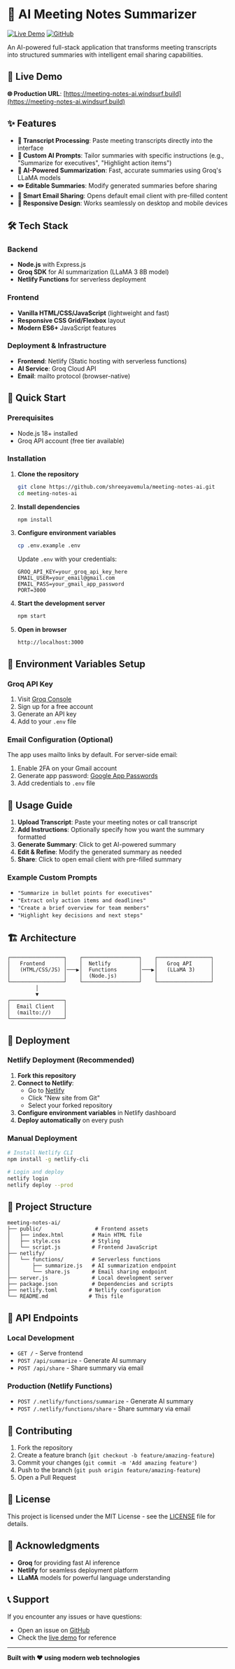 # 🤖 AI Meeting Notes Summarizer

[![Live Demo](https://img.shields.io/badge/Live%20Demo-Visit%20Site-blue?style=for-the-badge)](https://meeting-notes-ai.windsurf.build)
[![GitHub](https://img.shields.io/badge/GitHub-Repository-black?style=for-the-badge&logo=github)](https://github.com/shreeyavemula/meeting-notes-ai)

An AI-powered full-stack application that transforms meeting transcripts into structured summaries with intelligent email sharing capabilities.

## 🚀 Live Demo

**🌐 Production URL**: [https://meeting-notes-ai.windsurf.build](https://meeting-notes-ai.windsurf.build)

## ✨ Features

- **📝 Transcript Processing**: Paste meeting transcripts directly into the interface
- **🎯 Custom AI Prompts**: Tailor summaries with specific instructions (e.g., "Summarize for executives", "Highlight action items")
- **🤖 AI-Powered Summarization**: Fast, accurate summaries using Groq's LLaMA models
- **✏️ Editable Summaries**: Modify generated summaries before sharing
- **📧 Smart Email Sharing**: Opens default email client with pre-filled content
- **📱 Responsive Design**: Works seamlessly on desktop and mobile devices

## 🛠️ Tech Stack

### Backend
- **Node.js** with Express.js
- **Groq SDK** for AI summarization (LLaMA 3 8B model)
- **Netlify Functions** for serverless deployment

### Frontend
- **Vanilla HTML/CSS/JavaScript** (lightweight and fast)
- **Responsive CSS Grid/Flexbox** layout
- **Modern ES6+** JavaScript features

### Deployment & Infrastructure
- **Frontend**: Netlify (Static hosting with serverless functions)
- **AI Service**: Groq Cloud API
- **Email**: mailto protocol (browser-native)

## 🚀 Quick Start

### Prerequisites
- Node.js 18+ installed
- Groq API account (free tier available)

### Installation

1. **Clone the repository**
   ```bash
   git clone https://github.com/shreeyavemula/meeting-notes-ai.git
   cd meeting-notes-ai
   ```

2. **Install dependencies**
   ```bash
   npm install
   ```

3. **Configure environment variables**
   ```bash
   cp .env.example .env
   ```
   
   Update `.env` with your credentials:
   ```env
   GROQ_API_KEY=your_groq_api_key_here
   EMAIL_USER=your_email@gmail.com
   EMAIL_PASS=your_gmail_app_password
   PORT=3000
   ```

4. **Start the development server**
   ```bash
   npm start
   ```

5. **Open in browser**
   ```
   http://localhost:3000
   ```

## 🔑 Environment Variables Setup

### Groq API Key
1. Visit [Groq Console](https://console.groq.com/)
2. Sign up for a free account
3. Generate an API key
4. Add to your `.env` file

### Email Configuration (Optional)
The app uses mailto links by default. For server-side email:
1. Enable 2FA on your Gmail account
2. Generate app password: [Google App Passwords](https://myaccount.google.com/apppasswords)
3. Add credentials to `.env` file

## 📖 Usage Guide

1. **Upload Transcript**: Paste your meeting notes or call transcript
2. **Add Instructions**: Optionally specify how you want the summary formatted
3. **Generate Summary**: Click to get AI-powered summary
4. **Edit & Refine**: Modify the generated summary as needed
5. **Share**: Click to open email client with pre-filled summary

### Example Custom Prompts
- `"Summarize in bullet points for executives"`
- `"Extract only action items and deadlines"`
- `"Create a brief overview for team members"`
- `"Highlight key decisions and next steps"`

## 🏗️ Architecture

```
┌─────────────────┐    ┌──────────────────┐    ┌─────────────────┐
│   Frontend      │    │  Netlify         │    │   Groq API      │
│   (HTML/CSS/JS) │───▶│  Functions       │───▶│   (LLaMA 3)     │
│                 │    │  (Node.js)       │    │                 │
└─────────────────┘    └──────────────────┘    └─────────────────┘
         │                                              
         ▼                                              
┌─────────────────┐                                     
│  Email Client   │                                     
│  (mailto://)    │                                     
└─────────────────┘                                     
```

## 🚀 Deployment

### Netlify Deployment (Recommended)

1. **Fork this repository**
2. **Connect to Netlify**:
   - Go to [Netlify](https://netlify.com)
   - Click "New site from Git"
   - Select your forked repository
3. **Configure environment variables** in Netlify dashboard
4. **Deploy automatically** on every push

### Manual Deployment

```bash
# Install Netlify CLI
npm install -g netlify-cli

# Login and deploy
netlify login
netlify deploy --prod
```

## 📁 Project Structure

```
meeting-notes-ai/
├── public/                 # Frontend assets
│   ├── index.html         # Main HTML file
│   ├── style.css          # Styling
│   └── script.js          # Frontend JavaScript
├── netlify/
│   └── functions/         # Serverless functions
│       ├── summarize.js   # AI summarization endpoint
│       └── share.js       # Email sharing endpoint
├── server.js              # Local development server
├── package.json           # Dependencies and scripts
├── netlify.toml          # Netlify configuration
└── README.md             # This file
```

## 🔧 API Endpoints

### Local Development
- `GET /` - Serve frontend
- `POST /api/summarize` - Generate AI summary
- `POST /api/share` - Share summary via email

### Production (Netlify Functions)
- `POST /.netlify/functions/summarize` - Generate AI summary
- `POST /.netlify/functions/share` - Share summary via email

## 🤝 Contributing

1. Fork the repository
2. Create a feature branch (`git checkout -b feature/amazing-feature`)
3. Commit your changes (`git commit -m 'Add amazing feature'`)
4. Push to the branch (`git push origin feature/amazing-feature`)
5. Open a Pull Request

## 📄 License

This project is licensed under the MIT License - see the [LICENSE](LICENSE) file for details.

## 🙏 Acknowledgments

- **Groq** for providing fast AI inference
- **Netlify** for seamless deployment platform
- **LLaMA** models for powerful language understanding

## 📞 Support

If you encounter any issues or have questions:
- Open an issue on [GitHub](https://github.com/shreeyavemula/meeting-notes-ai/issues)
- Check the [live demo](https://meeting-notes-ai.windsurf.build) for reference

---

**Built with ❤️ using modern web technologies**
